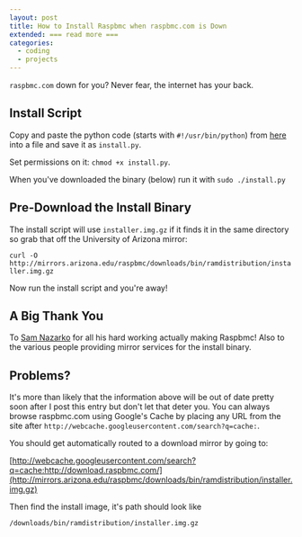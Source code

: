 ```yaml
---
layout: post
title: How to Install Raspbmc when raspbmc.com is Down
extended: === read more ===
categories:
  - coding
  - projects
---
```


`raspbmc.com` down for you? Never fear, the internet has your back.


## Install Script
Copy and paste the python code (starts with `#!/usr/bin/python`) from [here](http://webcache.googleusercontent.com/search?q=cache:http://svn.stmlabs.com/vn/raspbmc/testing/installers/python/install.py) into a file and save it as `install.py`.

Set permissions on it: `chmod +x install.py`.

When you've downloaded the binary (below) run it with `sudo ./install.py`


## Pre-Download the Install Binary
The install script will use `installer.img.gz` if it finds it in the same directory so grab that off the University of Arizona mirror:

`curl -O http://mirrors.arizona.edu/raspbmc/downloads/bin/ramdistribution/installer.img.gz`

Now run the install script and you're away!


## A Big Thank You
To [Sam Nazarko](https://twitter.com/SamNazarko) for all his hard working actually making Raspbmc! Also to the various people providing mirror services for the install binary.


## Problems?
It's more than likely that the information above will be out of date pretty soon after I post this entry but don't let that deter you. You can always browse raspbmc.com using Google's Cache by placing any URL from the site after `http://webcache.googleusercontent.com/search?q=cache:`.

You should get automatically routed to a download mirror by going to:

[http://webcache.googleusercontent.com/search?q=cache:http://download.raspbmc.com/](http://mirrors.arizona.edu/raspbmc/downloads/bin/ramdistribution/installer.img.gz)

Then find the install image, it's path should look like

`/downloads/bin/ramdistribution/installer.img.gz`


